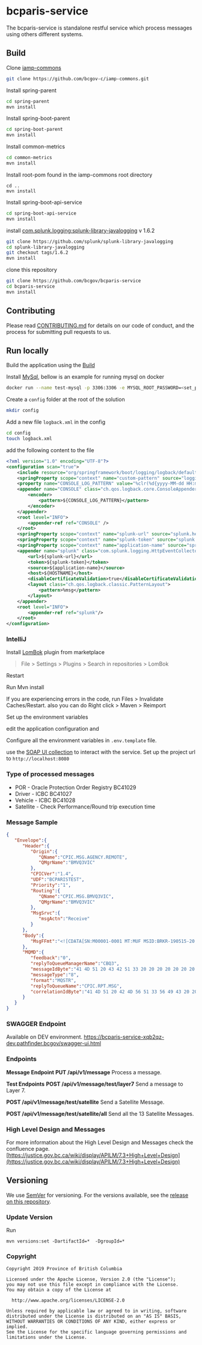 # bcparis-service

The bcparis-service is standalone restful service which process messages using others different systems.

## Build

Clone [iamp-commons](https://github.com/bcgov-c/iamp-commons)

```bash
git clone https://github.com/bcgov-c/iamp-commons.git
```


Install spring-parent

```bash
cd spring-parent
mvn install
```

Install spring-boot-parent

```bash
cd spring-boot-parent
mvn install
```


Install common-metrics

```bash
cd common-metrics
mvn install
```

Install root-pom found in the iamp-commons root directory

```
cd ..
mvn install
```

Install spring-boot-api-service

```bash
cd spring-boot-api-service
mvn install
```

install [com.splunk.logging:splunk-library-javalogging](https://github.com/splunk/splunk-library-javalogging) v 1.6.2

```bash
git clone https://github.com/splunk/splunk-library-javalogging
cd splunk-library-javalogging
git checkout tags/1.6.2
mvn install
```

clone this repository

```bash
git clone https://github.com/bcgov/bcparis-service
cd bcparis-service
mvn install
```

## Contributing

Please read [CONTRIBUTING.md](CONTRIBUTING.md) for details on our code of conduct, and the process for submitting pull requests to us.

## Run locally

Build the application using the [Build](#Build)

Install [MySql](https://www.mysql.com/), bellow is an example for running mysql on docker

```bash
docker run --name test-mysql -p 3306:3306 -e MYSQL_ROOT_PASSWORD=<set_password> -e MYSQL_DATABASE=metastore -d mysql:latest
```

Create a `config` folder at the root of the solution

```bash
mkdir config
```

Add a new file `logback.xml` in the config

```bash
cd config
touch logback.xml
```

add the following content to the file

```xml
<?xml version="1.0" encoding="UTF-8"?>
<configuration scan="true">
    <include resource="org/springframework/boot/logging/logback/defaults.xml"/>
    <springProperty scope="context" name="custom-pattern" source="logging.pattern.custom" />
    <property name="CONSOLE_LOG_PATTERN" value="%clr(%d{yyyy-MM-dd HH:mm:ss.SSS}){faint} %clr(${LOG_LEVEL_PATTERN:-%5p}) ${custom-pattern} %clr(${PID:- }){magenta} %clr(---){faint} %clr([%15.15t]){faint} %clr(%-40.40logger{39}){cyan} %clr(:){faint} %m%n${LOG_EXCEPTION_CONVERSION_WORD:-%wEx}"/>
    <appender name="CONSOLE" class="ch.qos.logback.core.ConsoleAppender">
        <encoder>
            <pattern>${CONSOLE_LOG_PATTERN}</pattern>
        </encoder>
    </appender>
    <root level="INFO">
        <appender-ref ref="CONSOLE" />
    </root>
    <springProperty scope="context" name="splunk-url" source="splunk.hec.url"/>
    <springProperty scope="context" name="splunk-token" source="splunk.hec.token"/>
    <springProperty scope="context" name="application-name" source="spring.application.name"/>
    <appender name="splunk" class="com.splunk.logging.HttpEventCollectorLogbackAppender">
        <url>${splunk-url}</url>
        <token>${splunk-token}</token>
        <source>${application-name}</source>
        <host>${HOSTNAME}</host>
        <disableCertificateValidation>true</disableCertificateValidation>
        <layout class="ch.qos.logback.classic.PatternLayout">
            <pattern>%msg</pattern>
        </layout>
    </appender>
    <root level="INFO">
        <appender-ref ref="splunk"/>
    </root>
</configuration>
```

### IntelliJ

Install [LomBok](https://projectlombok.org/) plugin from marketplace

> File > Settings > Plugins > Search in repositories > LomBok

Restart

Run Mvn install

If you are experiencing errors in the code, run Files > Invalidate Caches/Restart.
also you can do Right click > Maven > Reimport

Set up the environment variables

edit the application configuration and 

Configure all the environment variables in `.env.template` file.

use the [SOAP UI collection](src/test/soapui/bcparis-service-soapui-project.xml) to interact with the service.
Set up the project url to `http://localhost:8080`

### Type of processed messages

- POR - Oracle Protection Order Registry BC41029
- Driver - ICBC BC41027
- Vehicle - ICBC BC41028
- Satellite - Check Performance/Round trip execution time

### Message Sample

```json
{
   "Envelope":{
      "Header":{
         "Origin":{
            "QName":"CPIC.MSG.AGENCY.REMOTE",
            "QMgrName":"BMVQ3VIC"
         },
         "CPICVer":"1.4",
         "UDF":"BCPARISTEST",
         "Priority":"1",
         "Routing":{
            "QName":"CPIC.MSG.BMVQ3VIC",
            "QMgrName":"BMVQ3VIC"
         },
         "MsgSrvc":{
            "msgActn":"Receive"
         }
      },
      "Body":{
         "MsgFFmt":"<![CDATA[SN:M00001-0001 MT:MUF MSID:BRKR-190515-20:02:21 FROM:BC41127 TO:BC41027 TEXT:RE: 8372\nHC IC80300\nBC41027 \nBC41028\nSNME:SMITH/G1:JANE/G2:MARY/DOB:19000101/SEX:F\n\n2019051520022120190515200221\n]]>"
      },
      "MQMD":{
         "feedback":"0",
         "replyToQueueManagerName":"CBQ3",
         "messageIdByte":"41 4D 51 20 43 42 51 33 20 20 20 20 20 20 20 20 D9 BF 03 5D 85 20 6E 23",
         "messageType":"8",
         "format":"MQSTR",
         "replyToQueueName":"CPIC.RPT.MSG",
         "correlationIdByte":"41 4D 51 20 42 4D 56 51 33 56 49 43 20 20 20 20 5D 0A D2 81 20 38 61 02"
      }
   }
}
```

### SWAGGER Endpoint

Available on DEV environment.
https://bcparis-service-xqb2qz-dev.pathfinder.bcgov/swagger-ui.html


### Endpoints

**Message Endpoint**
**PUT /api/v1/message**
Process a message.

**Test Endpoints**
**POST /api/v1/message/test/layer7**
Send a message to Layer 7.

**POST /api/v1/message/test/satellite**
Send a Satellite Message.

**POST /api/v1/message/test/satellite/all**
Send all the 13 Satellite Messages.

### High Level Design and Messages

For more information about the High Level Design  and Messages check the confluence page.
[https://justice.gov.bc.ca/wiki/display/APILM/7.3+High+Level+Design](https://justice.gov.bc.ca/wiki/display/APILM/7.3+High+Level+Design)


## Versioning

We use [SemVer](http://semver.org/) for versioning. For the versions available, see the [release on this repository](https://github.com/bcgov/bcparis-service/releases). 

### Update Version

Run

```
mvn versions:set -DartifactId=*  -DgroupId=*
```

### Copyright

 ```
Copyright 2019 Province of British Columbia

Licensed under the Apache License, Version 2.0 (the "License");
you may not use this file except in compliance with the License.
You may obtain a copy of the License at 

   http://www.apache.org/licenses/LICENSE-2.0

Unless required by applicable law or agreed to in writing, software
distributed under the License is distributed on an "AS IS" BASIS,
WITHOUT WARRANTIES OR CONDITIONS OF ANY KIND, either express or implied.
See the License for the specific language governing permissions and
limitations under the License.
```
